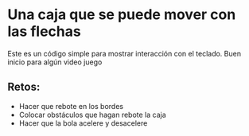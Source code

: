 # Una caja que se puede mover con las flechas

Este es un código simple para mostrar interacción con el teclado.  Buen inicio para algún  video juego

## Retos:
- Hacer que rebote en los bordes
- Colocar obstáculos que hagan rebote la caja
- Hacer que la bola acelere y desacelere
